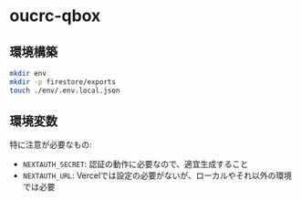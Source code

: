 # oucrc-qbox

## 環境構築

```sh
mkdir env
mkdir -p firestore/exports
touch ./env/.env.local.json
```

## 環境変数

特に注意が必要なもの:

- `NEXTAUTH_SECRET`: 認証の動作に必要なので、適宜生成すること
- `NEXTAUTH_URL`: Vercelでは設定の必要がないが、ローカルやそれ以外の環境では必要


